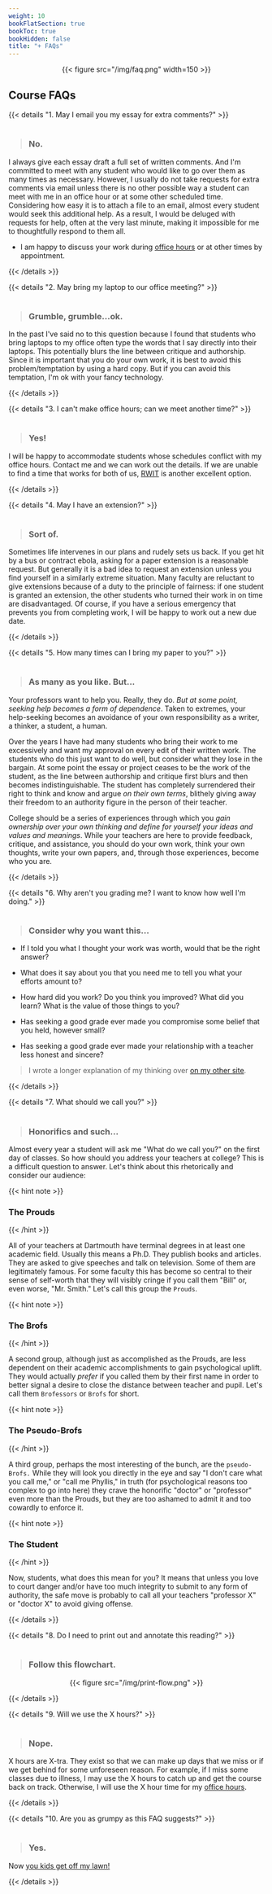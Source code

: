 ```yaml
---
weight: 10
bookFlatSection: true
bookToc: true
bookHidden: false
title: "+ FAQs"
---
```


<div style="text-align:center">{{< figure src="/img/faq.png" width=150 >}}</div>

## Course FAQs

{{< details "1. May I email you my essay for extra comments?" >}}

#

> ### No.

I always give each essay draft a full set of written comments. And I'm committed to meet with any student who would like to go over them as many times as necessary. However, I usually do not take requests for extra comments via email unless there is no other possible way a student can meet with me in an office hour or at some other scheduled time. Considering how easy it is to attach a file to an email, almost every student would seek this additional help. As a result, I would be deluged with requests for help, often at the very last minute, making it impossible for me to thoughtfully respond to them all.

- I am happy to discuss your work during [office hours](/about/contact) or at other times by appointment. 

{{< /details >}}

{{< details "2. May bring my laptop to our office meeting?" >}}

#

> ### Grumble, grumble...ok.

In the past I've said no to this question because I found that students who bring laptops to my office often type the words that I say directly into their laptops. This potentially blurs the line between critique and authorship. Since it is important that you do your own work, it is best to avoid this problem/temptation by using a hard copy. But if you can avoid this temptation, I'm ok with your fancy technology. 
    
{{< /details >}}

{{< details "3. I can't make office hours; can we meet another time?" >}}

#

> ### Yes!

I will be happy to accommodate students whose schedules conflict with my office hours. Contact me and we can work out the details. If we are unable to find a time that works for both of us, [RWIT](https://students.dartmouth.edu/rwit/) is another excellent option.

{{< /details >}}

{{< details "4. May I have an extension?" >}}

#

> ### Sort of.

Sometimes life intervenes in our plans and rudely sets us back. If you get hit by a bus or contract ebola, asking for a paper extension is a reasonable request. But generally it is a bad idea to request an extension unless you find yourself in a similarly extreme situation. Many faculty are reluctant to give extensions because of a duty to the principle of fairness: if one student is granted an extension, the other students who turned their work in on time are disadvantaged. Of course, if you have a serious emergency that prevents you from completing work, I will be happy to work out a new due date.

{{< /details >}}

{{< details "5. How many times can I bring my paper to you?" >}}

#
> ### As many as you like. But...

Your professors want to help you. Really, they do. *But at some point, seeking help becomes a form of dependence*. Taken to extremes, your help-seeking becomes an avoidance of your own responsibility as a writer, a thinker, a student, a human. 

Over the years I have had many students who bring their work to me excessively and want my approval on every edit of their written work. The students who do this just want to do well, but consider what they lose in the bargain. At some point the essay or project ceases to be the work of the student, as the line between authorship and critique first blurs and then becomes indistinguishable. The student has completely surrendered their right to think and know and argue *on their own terms*, blithely giving away their freedom to an authority figure in the person of their teacher. 

College should be a series of experiences through which you *gain ownership over your own thinking and define for yourself your ideas and values and meanings*. While your teachers are here to provide feedback, critique, and assistance, you should do your own work, think your own thoughts, write your own papers, and, through those experiences, become who you are.  

{{< /details >}}


{{< details "6. Why aren't you grading me? I want to know how well I'm doing." >}}

#
> ### Consider why you want this...

- If I told you what I thought your work was worth, would that be the right answer?

- What does it say about you that you need me to tell you what your efforts amount to? 

- How hard did you work? Do you think you improved? What did you learn? What is the value of those things to you? 

- Has seeking a good grade ever made you compromise some belief that you held, however small? 

- Has seeking a good grade ever made your relationship with a teacher less honest and sincere?

> I wrote a longer explanation of my thinking over [on my other site](https://alan-taylor.org/posts/on-evaluating/).

{{< /details >}}



{{< details "7. What should we call you?" >}}

#
> ### Honorifics and such...


Almost every year a student will ask me "What do we call you?" on the first day of classes. So how should you address your teachers at college? This is a difficult question to answer. Let's think about this rhetorically and consider our audience:

{{< hint note >}}
### <i class="fas fa-graduation-cap"></i> The Prouds
{{< /hint >}}

All of your teachers at Dartmouth have terminal degrees in at least one academic field. Usually this means a Ph.D. They publish books and articles. They are asked to give speeches and talk on television. Some of them are legitimately famous. For some faculty this has become so central to their sense of self-worth that they will visibly cringe if you call them "Bill" or, even worse, "Mr. Smith." Let's call this group the `Prouds`. 

{{< hint note >}}
### <i class="fas fa-graduation-cap"></i> The Brofs
{{< /hint >}}

A second group, although just as accomplished as the Prouds, are less dependent on their academic accomplishments to gain psychological uplift. They would actually *prefer* if you called them by their first name in order to better signal a desire to close the distance between teacher and pupil. Let's call them `Brofessors` or `Brofs` for short. 

{{< hint note >}}
### <i class="fas fa-graduation-cap"></i> The Pseudo-Brofs
{{< /hint >}}

A third group, perhaps the most interesting of the bunch, are the `pseudo-Brofs.` While they will look you directly in the eye and say "I don't care what you call me," or "call me Phyllis," in truth (for psychological reasons too complex to go into here) they crave the honorific "doctor" or "professor" even more than the Prouds, but they are too ashamed to admit it and too cowardly to enforce it. 


{{< hint note >}}
### <i class="fas fa-user"></i> The Student
{{< /hint >}}

Now, students, what does this mean for you? It means that unless you love to court danger and/or have too much integrity to submit to any form of authority, the safe move is probably to call all your teachers "professor X" or "doctor X" to avoid giving offense. 


{{< /details >}}





{{< details "8. Do I need to print out and annotate this reading?" >}}

#

> ### Follow this flowchart.


<div style="text-align:center">{{< figure src="/img/print-flow.png" >}}</div>

{{< /details >}}


{{< details "9. Will we use the X hours?" >}}

#

> ### Nope.

X hours are X-tra. They exist so that we can make up days that we miss or if we get behind for some unforeseen reason. For example, if I miss some classes due to illness, I may use the X hours to catch up and get the course back on track. Otherwise, I will use the X hour time for my [office hours](/about/contact). 

{{< /details >}}

{{< details "10. Are you as grumpy as this FAQ suggests?" >}}

#

> ### Yes.

Now [you kids get off my lawn!](https://en.wikipedia.org/wiki/You_kids_get_off_my_lawn!)

{{< /details >}}





